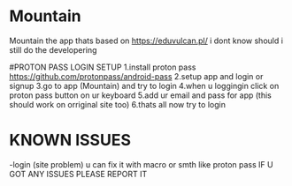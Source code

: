 # Mountain 
Mountain the app thats based on https://eduvulcan.pl/ i dont know should i still do the developering

#PROTON PASS LOGIN SETUP
1.install proton pass https://github.com/protonpass/android-pass
2.setup app and login or signup 
3.go to app (Mountain) and try to login
4.when u loggingin click on proton pass button on ur keyboard
5.add ur email and pass for app (this should work on orriginal site too)
6.thats all now try to login

# KNOWN ISSUES

-login (site problem) u can fix it with macro or smth like proton pass
IF U GOT ANY ISSUES PLEASE REPORT IT 

